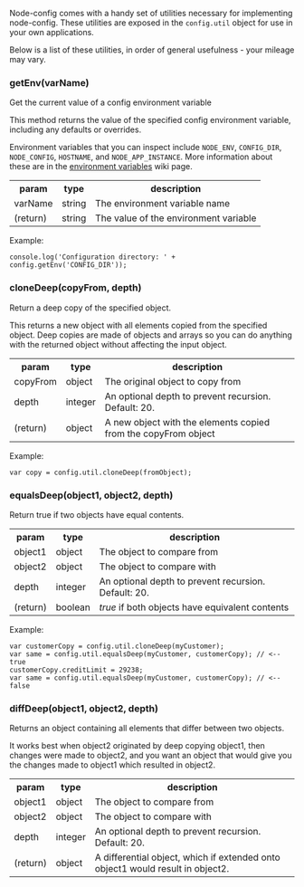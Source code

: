 Node-config comes with a handy set of utilities necessary for implementing node-config.  These utilities are exposed in the ```config.util``` object for use in your own applications.

Below is a list of these utilities, in order of general usefulness - your mileage may vary.

### getEnv(varName)

Get the current value of a config environment variable

This method returns the value of the specified config environment variable,
including any defaults or overrides.

Environment variables that you can inspect include ```NODE_ENV```, ```CONFIG_DIR```, ```NODE_CONFIG```,
```HOSTNAME```, and ```NODE_APP_INSTANCE```.  More information about these are in the [environment variables](https://github.com/lorenwest/node-config/wiki/Environment-Variables) wiki page.

<table>
<tr><th>param</th><th>type</th><th>description</th></tr>
<tr><td>varName</td><td>string</td><td>The environment variable name</td></tr>
<tr><td>(return)</td><td>string</td><td>The value of the environment variable</td></tr>
</table>

Example:

```
console.log('Configuration directory: ' + config.getEnv('CONFIG_DIR'));
```

### cloneDeep(copyFrom, depth)

Return a deep copy of the specified object.

This returns a new object with all elements copied from the specified
object.  Deep copies are made of objects and arrays so you can do anything
with the returned object without affecting the input object.

<table>
<tr><th>param</th><th>type</th><th>description</th></tr>
<tr><td>copyFrom</td><td>object</td><td>The original object to copy from</td></tr>
<tr><td>depth</td><td>integer</td><td>An optional depth to prevent recursion.  Default: 20.</td></tr>
<tr><td>(return)</td><td>object</td><td>A new object with the elements copied from the copyFrom object</td></tr>
</table>

Example:

```
var copy = config.util.cloneDeep(fromObject);
```

### equalsDeep(object1, object2, depth)

Return true if two objects have equal contents.

<table>
<tr><th>param</th><th>type</th><th>description</th></tr>
<tr><td>object1</td><td>object</td><td>The object to compare from</td></tr>
<tr><td>object2</td><td>object</td><td>The object to compare with</td></tr>
<tr><td>depth</td><td>integer</td><td>An optional depth to prevent recursion.  Default: 20.</td></tr>
<tr><td>(return)</td><td>boolean</td><td><i>true</i> if both objects have equivalent contents</td></tr>
</table>

Example:

```
var customerCopy = config.util.cloneDeep(myCustomer);
var same = config.util.equalsDeep(myCustomer, customerCopy); // <-- true
customerCopy.creditLimit = 29238;
var same = config.util.equalsDeep(myCustomer, customerCopy); // <-- false
```

### diffDeep(object1, object2, depth)

Returns an object containing all elements that differ between two objects.

It works best when object2 originated by deep copying object1, then
changes were made to object2, and you want an object that would give you
the changes made to object1 which resulted in object2.

<table>
<tr><th>param</th><th>type</th><th>description</th></tr>
<tr><td>object1</td><td>object</td><td>The object to compare from</td></tr>
<tr><td>object2</td><td>object</td><td>The object to compare with</td></tr>
<tr><td>depth</td><td>integer</td><td>An optional depth to prevent recursion.  Default: 20.</td></tr>
<tr><td>(return)</td><td>object</td><td>A differential object, which if extended onto object1 would result in object2.</td></tr>
</table>

 